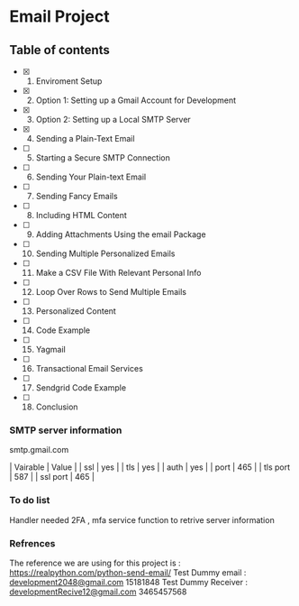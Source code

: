 # Email Project 

## Table of contents 

 - [x] 1) Enviroment Setup
 - [x] 2) Option 1: Setting up a Gmail Account for Development
 - [x] 3) Option 2: Setting up a Local SMTP Server
 - [x] 4) Sending a Plain-Text Email
 - [ ] 5) Starting a Secure SMTP Connection
 - [ ] 6) Sending Your Plain-text Email
 - [ ] 7) Sending Fancy Emails
 - [ ] 8) Including HTML Content
 - [ ] 9) Adding Attachments Using the email Package
 - [ ] 10) Sending Multiple Personalized Emails
 - [ ] 11) Make a CSV File With Relevant Personal Info
 - [ ] 12) Loop Over Rows to Send Multiple Emails
 - [ ] 13) Personalized Content
 - [ ] 14) Code Example
 - [ ] 15) Yagmail
 - [ ] 16) Transactional Email Services
 - [ ] 17) Sendgrid Code Example
 - [ ] 18) Conclusion


### SMTP server information 

smtp.gmail.com

| Vairable | Value |
| ssl | yes |
| tls | yes |
| auth | yes |
| port | 465 |
| tls port | 587 |
| ssl port | 465 |
 
### To do list 
Handler needed
2FA , mfa service 
function to retrive server information 



### Refrences
The reference we are using for this project is : https://realpython.com/python-send-email/
Test Dummy email : development2048@gmail.com 15181848
Test Dummy Receiver : developmentRecive12@gmail.com 3465457568


